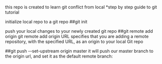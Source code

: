 
this repo is created to learn git conflict from local
*step by step guide to git tutorial

initialize local repo to a git repo
##git init

push your local changes to your newly created git repo
##git remote add origin <repo link>
git remote add origin URL specifies that you are adding a remote repository, with the specified URL, as an origin to your local Git repo

##git push --set-upstream origin master
it will push our master branch to the origin url, and set it as the default remote branch:





